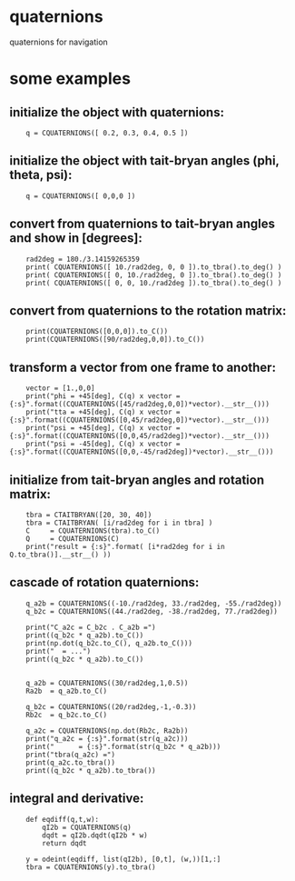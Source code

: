 # quaternions
quaternions for navigation

# some examples
## initialize the object with quaternions:
```
    q = CQUATERNIONS([ 0.2, 0.3, 0.4, 0.5 ])
```
## initialize the object with tait-bryan angles (phi, theta, psi):
```
    q = CQUATERNIONS([ 0,0,0 ])
```
## convert from quaternions to tait-bryan angles and show in [degrees]:
```
    rad2deg = 180./3.14159265359
    print( CQUATERNIONS([ 10./rad2deg, 0, 0 ]).to_tbra().to_deg() )
    print( CQUATERNIONS([ 0, 10./rad2deg, 0 ]).to_tbra().to_deg() )
    print( CQUATERNIONS([ 0, 0, 10./rad2deg ]).to_tbra().to_deg() )
```
## convert from quaternions to the rotation matrix:
```
    print(CQUATERNIONS([0,0,0]).to_C())
    print(CQUATERNIONS([90/rad2deg,0,0]).to_C())
```
## transform a vector from one frame to another:
```
    vector = [1.,0,0]
    print("phi = +45[deg], C(q) x vector = {:s}".format((CQUATERNIONS([45/rad2deg,0,0])*vector).__str__()))
    print("tta = +45[deg], C(q) x vector = {:s}".format((CQUATERNIONS([0,45/rad2deg,0])*vector).__str__()))
    print("psi = +45[deg], C(q) x vector = {:s}".format((CQUATERNIONS([0,0,45/rad2deg])*vector).__str__()))
    print("psi = -45[deg], C(q) x vector = {:s}".format((CQUATERNIONS([0,0,-45/rad2deg])*vector).__str__()))
```
## initialize from tait-bryan angles and rotation matrix:
```
    tbra = CTAITBRYAN([20, 30, 40])
    tbra = CTAITBRYAN( [i/rad2deg for i in tbra] )
    C     = CQUATERNIONS(tbra).to_C()
    Q     = CQUATERNIONS(C)
    print("result = {:s}".format( [i*rad2deg for i in Q.to_tbra()].__str__() ))
```
## cascade of rotation quaternions:
```
    q_a2b = CQUATERNIONS((-10./rad2deg, 33./rad2deg, -55./rad2deg))
    q_b2c = CQUATERNIONS((44./rad2deg, -38./rad2deg, 77./rad2deg))

    print("C_a2c = C_b2c . C_a2b =")
    print((q_b2c * q_a2b).to_C())
    print(np.dot(q_b2c.to_C(), q_a2b.to_C()))
    print("  = ...")
    print((q_b2c * q_a2b).to_C())


    q_a2b = CQUATERNIONS((30/rad2deg,1,0.5))
    Ra2b  = q_a2b.to_C()

    q_b2c = CQUATERNIONS((20/rad2deg,-1,-0.3))
    Rb2c  = q_b2c.to_C()

    q_a2c = CQUATERNIONS(np.dot(Rb2c, Ra2b))
    print("q_a2c = {:s}".format(str(q_a2c)))
    print("      = {:s}".format(str(q_b2c * q_a2b)))
    print("tbra(q_a2c) =")
    print(q_a2c.to_tbra())
    print((q_b2c * q_a2b).to_tbra())
```
## integral and derivative:
```
    def eqdiff(q,t,w):
        qI2b = CQUATERNIONS(q)
        dqdt = qI2b.dqdt(qI2b * w)
        return dqdt

    y = odeint(eqdiff, list(qI2b), [0,t], (w,))[1,:]
    tbra = CQUATERNIONS(y).to_tbra()
```
